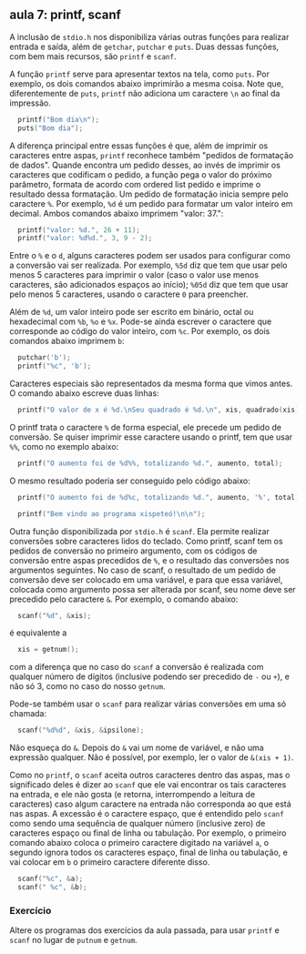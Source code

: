 ## aula 7: printf, scanf

A inclusão de `stdio.h` nos disponibiliza várias outras funções para realizar entrada e saída, além de `getchar`, `putchar` e `puts`. Duas dessas funções, com bem mais recursos, são `printf` e `scanf`.

A função `printf` serve para apresentar textos na tela, como `puts`.
Por exemplo, os dois comandos abaixo imprimirão a mesma coisa.
Note que, diferentemente de `puts`, `printf` não adiciona um caractere `\n` ao final da impressão.
```c
  printf("Bom dia\n");
  puts("Bom dia");
```
A diferença principal entre essas funções é que, além de imprimir os caracteres entre aspas, `printf` reconhece também "pedidos de formatação de dados".
Quande encontra um pedido desses, ao invés de imprimir os caracteres que codificam o pedido, a função pega o valor do próximo parâmetro, formata de acordo com ordered list pedido e imprime o resultado dessa formatação.
Um pedido de formatação inicia sempre pelo caractere `%`.
Por exemplo, `%d` é um pedido para formatar um valor inteiro em decimal.
Ambos comandos abaixo imprimem "valor: 37.":
```c
  printf("valor: %d.", 26 + 11);
  printf("valor: %d%d.", 3, 9 - 2);
```
Entre o `%` e o `d`, alguns caracteres podem ser usados para configurar como a conversão vai ser realizada. Por exemplo, `%5d` diz que tem que usar pelo menos 5 caracteres para imprimir o valor (caso o valor use menos caracteres, são adicionados espaços ao início); `%05d` diz que tem que usar pelo menos 5 caracteres, usando o caractere `0` para preencher.

Além de `%d`, um valor inteiro pode ser escrito em binário, octal ou hexadecimal com `%b`, `%o` e `%x`. Pode-se ainda escrever o caractere que corresponde ao código do valor inteiro, com `%c`.
Por exemplo, os dois comandos abaixo imprimem `b`:
```c
  putchar('b');
  printf("%c", 'b');
```

Caracteres especiais são representados da mesma forma que vimos antes.
O comando abaixo escreve duas linhas:
```c
  printf("O valor de x é %d.\nSeu quadrado é %d.\n", xis, quadrado(xis));
```
O printf trata o caractere `%` de forma especial, ele precede um pedido de conversão. Se quiser imprimir esse caractere usando o printf, tem que usar `%%`, como no exemplo abaixo:
```c
  printf("O aumento foi de %d%%, totalizando %d.", aumento, total);
```
O mesmo resultado poderia ser conseguido pelo código abaixo:
```c
  printf("O aumento foi de %d%c, totalizando %d.", aumento, '%', total);
```
```c
  printf("Bem vindo ao programa xispeteó!\n\n");
```


Outra função disponibilizada por `stdio.h` é `scanf`. Ela permite realizar conversões sobre caracteres lidos do teclado.
Como printf, scanf tem os pedidos de conversão no primeiro argumento, com os códigos de conversão entre aspas precedidos de `%`, e o resultado das conversões nos argumentos seguintes.
No caso de scanf, o resultado de um pedido de conversão deve ser colocado em uma variável, e para que essa variável, colocada como argumento possa ser alterada por scanf, seu nome deve ser precedido pelo caractere `&`.
Por exemplo, o comando abaixo:
```c
  scanf("%d", &xis);
```
é equivalente a
```c
  xis = getnum();
```
com a diferença que no caso do `scanf` a conversão é realizada com qualquer número de dígitos (inclusive podendo ser precedido de `-` ou `+`), e não só 3, como no caso do nosso `getnum`.

Pode-se também usar o `scanf` para realizar várias conversões em uma só chamada:
```c
  scanf("%d%d", &xis, &ipsilone);
```
Não esqueça do `&`. Depois do `&` vai um nome de variável, e não uma expressão qualquer. Não é possível, por exemplo, ler o valor de `&(xis + 1)`.

Como no `printf`, o `scanf` aceita outros caracteres dentro das aspas, mas o significado deles é dizer ao `scanf` que ele vai encontrar os tais caracteres na entrada, e ele não gosta (e retorna, interrompendo a leitura de caracteres) caso algum caractere na entrada não corresponda ao que está nas aspas.
A excessão é o caractere espaço, que é entendido pelo `scanf` como sendo uma sequência de qualquer número (inclusive zero) de caracteres espaço ou final de linha ou tabulação.
Por exemplo, o primeiro comando abaixo coloca o primeiro caractere digitado na variável `a`, o segundo ignora todos os caracteres espaço, final de linha ou tabulação, e vai colocar em `b` o primeiro caractere diferente disso.
```c
  scanf("%c", &a);
  scanf(" %c", &b);
```


### Exercício

Altere os programas dos exercícios da aula passada, para usar `printf` e `scanf` no lugar de `putnum` e `getnum`.

